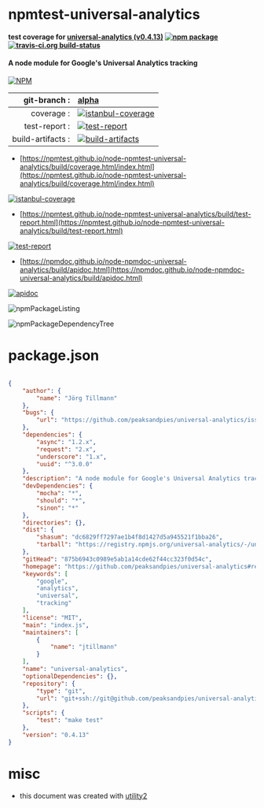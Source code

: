 # npmtest-universal-analytics

#### test coverage for  [universal-analytics (v0.4.13)](https://github.com/peaksandpies/universal-analytics#readme)  [![npm package](https://img.shields.io/npm/v/npmtest-universal-analytics.svg?style=flat-square)](https://www.npmjs.org/package/npmtest-universal-analytics) [![travis-ci.org build-status](https://api.travis-ci.org/npmtest/node-npmtest-universal-analytics.svg)](https://travis-ci.org/npmtest/node-npmtest-universal-analytics)

#### A node module for Google's Universal Analytics tracking

[![NPM](https://nodei.co/npm/universal-analytics.png?downloads=true&downloadRank=true&stars=true)](https://www.npmjs.com/package/universal-analytics)

| git-branch : | [alpha](https://github.com/npmtest/node-npmtest-universal-analytics/tree/alpha)|
|--:|:--|
| coverage : | [![istanbul-coverage](https://npmtest.github.io/node-npmtest-universal-analytics/build/coverage.badge.svg)](https://npmtest.github.io/node-npmtest-universal-analytics/build/coverage.html/index.html)|
| test-report : | [![test-report](https://npmtest.github.io/node-npmtest-universal-analytics/build/test-report.badge.svg)](https://npmtest.github.io/node-npmtest-universal-analytics/build/test-report.html)|
| build-artifacts : | [![build-artifacts](https://npmtest.github.io/node-npmtest-universal-analytics/glyphicons_144_folder_open.png)](https://github.com/npmtest/node-npmtest-universal-analytics/tree/gh-pages/build)|

- [https://npmtest.github.io/node-npmtest-universal-analytics/build/coverage.html/index.html](https://npmtest.github.io/node-npmtest-universal-analytics/build/coverage.html/index.html)

[![istanbul-coverage](https://npmtest.github.io/node-npmtest-universal-analytics/build/screenCapture.buildCi.browser.%252Ftmp%252Fbuild%252Fcoverage.lib.html.png)](https://npmtest.github.io/node-npmtest-universal-analytics/build/coverage.html/index.html)

- [https://npmtest.github.io/node-npmtest-universal-analytics/build/test-report.html](https://npmtest.github.io/node-npmtest-universal-analytics/build/test-report.html)

[![test-report](https://npmtest.github.io/node-npmtest-universal-analytics/build/screenCapture.buildCi.browser.%252Ftmp%252Fbuild%252Ftest-report.html.png)](https://npmtest.github.io/node-npmtest-universal-analytics/build/test-report.html)

- [https://npmdoc.github.io/node-npmdoc-universal-analytics/build/apidoc.html](https://npmdoc.github.io/node-npmdoc-universal-analytics/build/apidoc.html)

[![apidoc](https://npmdoc.github.io/node-npmdoc-universal-analytics/build/screenCapture.buildCi.browser.%252Ftmp%252Fbuild%252Fapidoc.html.png)](https://npmdoc.github.io/node-npmdoc-universal-analytics/build/apidoc.html)

![npmPackageListing](https://npmtest.github.io/node-npmtest-universal-analytics/build/screenCapture.npmPackageListing.svg)

![npmPackageDependencyTree](https://npmtest.github.io/node-npmtest-universal-analytics/build/screenCapture.npmPackageDependencyTree.svg)



# package.json

```json

{
    "author": {
        "name": "Jörg Tillmann"
    },
    "bugs": {
        "url": "https://github.com/peaksandpies/universal-analytics/issues"
    },
    "dependencies": {
        "async": "1.2.x",
        "request": "2.x",
        "underscore": "1.x",
        "uuid": "^3.0.0"
    },
    "description": "A node module for Google's Universal Analytics tracking",
    "devDependencies": {
        "mocha": "*",
        "should": "*",
        "sinon": "*"
    },
    "directories": {},
    "dist": {
        "shasum": "dc6829ff7297ae1b4f8d1427d5a945521f1bba26",
        "tarball": "https://registry.npmjs.org/universal-analytics/-/universal-analytics-0.4.13.tgz"
    },
    "gitHead": "875b6943c0989e5ab1a14cde62f44cc323f0d54c",
    "homepage": "https://github.com/peaksandpies/universal-analytics#readme",
    "keywords": [
        "google",
        "analytics",
        "universal",
        "tracking"
    ],
    "license": "MIT",
    "main": "index.js",
    "maintainers": [
        {
            "name": "jtillmann"
        }
    ],
    "name": "universal-analytics",
    "optionalDependencies": {},
    "repository": {
        "type": "git",
        "url": "git+ssh://git@github.com/peaksandpies/universal-analytics.git"
    },
    "scripts": {
        "test": "make test"
    },
    "version": "0.4.13"
}
```



# misc
- this document was created with [utility2](https://github.com/kaizhu256/node-utility2)
